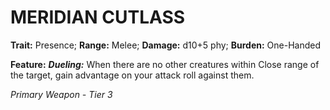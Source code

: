 ﻿---
tags:
  - Item
  - Weapon
name: 'MERIDIAN CUTLASS'
trait: 'Presence'
range: 'Melee'
damage: 'd10+5 phy'
burden: 'One-Handed'
feat_name: 'Dueling'
feat_text: 'When there are no other creatures within Close range of the target, gain advantage on your attack roll against them.'
primary_or_secondary: 'Primary Weapon'
tier: 3
---

# MERIDIAN CUTLASS

**Trait:** Presence; **Range:** Melee; **Damage:** d10+5 phy; **Burden:** One-Handed

**Feature:** ***Dueling:*** When there are no other creatures within Close range of the target, gain advantage on your attack roll against them.

*Primary Weapon - Tier 3*
